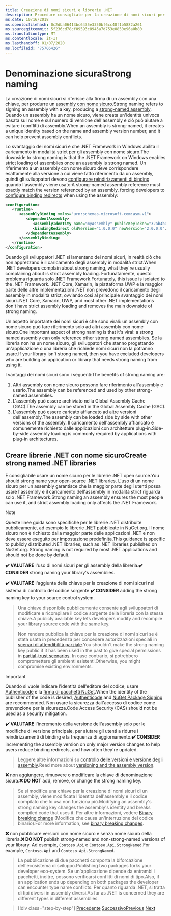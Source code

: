 ```yaml
---
title: Creazione di nomi sicuri e librerie .NET
description: Procedure consigliate per la creazione di nomi sicuri per le librerie .NET.
ms.date: 10/16/2018
ms.openlocfilehash: 0c2dba06413bc6435e3350bf6cc48f1b5882a261
ms.sourcegitcommit: 5f236cd78cf09593c8945a7d753e0850e96a0b80
ms.translationtype: MT
ms.contentlocale: it-IT
ms.lasthandoff: 01/07/2020
ms.locfileid: "75706426"
---
```

# <a name="strong-naming"></a><span data-ttu-id="e96db-103">Denominazione sicura</span><span class="sxs-lookup"><span data-stu-id="e96db-103">Strong naming</span></span>

<span data-ttu-id="e96db-104">La creazione di nomi sicuri si riferisce alla firma di un assembly con una chiave, per produrre un [assembly con nome sicuro](../assembly/strong-named.md).</span><span class="sxs-lookup"><span data-stu-id="e96db-104">Strong naming refers to signing an assembly with a key, producing a [strong-named assembly](../assembly/strong-named.md).</span></span> <span data-ttu-id="e96db-105">Quando un assembly ha un nome sicuro, viene creata un'identità univoca basata sul nome e sul numero di versione dell'assembly e ciò può aiutare a evitare i conflitti di assembly.</span><span class="sxs-lookup"><span data-stu-id="e96db-105">When an assembly is strong-named, it creates a unique identity based on the name and assembly version number, and it can help prevent assembly conflicts.</span></span>

<span data-ttu-id="e96db-106">Lo svantaggio dei nomi sicuri è che .NET Framework in Windows abilita il caricamento in modalità strict per gli assembly con nome sicuro.</span><span class="sxs-lookup"><span data-stu-id="e96db-106">The downside to strong naming is that the .NET Framework on Windows enables strict loading of assemblies once an assembly is strong named.</span></span> <span data-ttu-id="e96db-107">Un riferimento a un assembly con nome sicuro deve corrispondere esattamente alla versione a cui viene fatto riferimento da un assembly, quindi gli sviluppatori devono [configurare reindirizzamenti di binding](../../framework/configure-apps/redirect-assembly-versions.md) quando l'assembly viene usato:</span><span class="sxs-lookup"><span data-stu-id="e96db-107">A strong-named assembly reference must exactly match the version referenced by an assembly, forcing developers to [configure binding redirects](../../framework/configure-apps/redirect-assembly-versions.md) when using the assembly:</span></span>

```xml
<configuration>
   <runtime>
      <assemblyBinding xmlns="urn:schemas-microsoft-com:asm.v1">
         <dependentAssembly>
            <assemblyIdentity name="myAssembly" publicKeyToken="32ab4ba45e0a69a1" culture="neutral" />
            <bindingRedirect oldVersion="1.0.0.0" newVersion="2.0.0.0"/>
         </dependentAssembly>
      </assemblyBinding>
   </runtime>
</configuration>
```

<span data-ttu-id="e96db-108">Quando gli sviluppatori .NET si lamentano dei nomi sicuri, in realtà ciò che non apprezzano è il caricamento degli assembly in modalità strict.</span><span class="sxs-lookup"><span data-stu-id="e96db-108">When .NET developers complain about strong naming, what they're usually complaining about is strict assembly loading.</span></span> <span data-ttu-id="e96db-109">Fortunatamente, questo problema riguarda solo .NET Framework.</span><span class="sxs-lookup"><span data-stu-id="e96db-109">Fortunately, this issue is isolated to the .NET Framework.</span></span> <span data-ttu-id="e96db-110">.NET Core, Xamarin, la piattaforma UWP e la maggior parte delle altre implementazioni .NET non prevedono il caricamento degli assembly in modalità strict, ovviando così al principale svantaggio dei nomi sicuri.</span><span class="sxs-lookup"><span data-stu-id="e96db-110">.NET Core, Xamarin, UWP, and most other .NET implementations don't have strict assembly loading and removes the main downside of strong naming.</span></span>

<span data-ttu-id="e96db-111">Un aspetto importante dei nomi sicuri è che sono virali: un assembly con nome sicuro può fare riferimento solo ad altri assembly con nome sicuro.</span><span class="sxs-lookup"><span data-stu-id="e96db-111">One important aspect of strong naming is that it's viral: a strong named assembly can only reference other strong named assemblies.</span></span> <span data-ttu-id="e96db-112">Se la libreria non ha un nome sicuro, gli sviluppatori che stanno progettando un'applicazione o una libreria che richiede nomi sicuri non la potranno usare.</span><span class="sxs-lookup"><span data-stu-id="e96db-112">If your library isn't strong named, then you have excluded developers who are building an application or library that needs strong naming from using it.</span></span>

<span data-ttu-id="e96db-113">I vantaggi dei nomi sicuri sono i seguenti:</span><span class="sxs-lookup"><span data-stu-id="e96db-113">The benefits of strong naming are:</span></span>

1. <span data-ttu-id="e96db-114">Altri assembly con nome sicuro possono fare riferimento all'assembly e usarlo.</span><span class="sxs-lookup"><span data-stu-id="e96db-114">The assembly can be referenced and used by other strong-named assemblies.</span></span>
2. <span data-ttu-id="e96db-115">L'assembly può essere archiviato nella Global Assembly Cache (GAC).</span><span class="sxs-lookup"><span data-stu-id="e96db-115">The assembly can be stored in the Global Assembly Cache (GAC).</span></span>
3. <span data-ttu-id="e96db-116">L'assembly può essere caricato affiancato ad altre versioni dell'assembly.</span><span class="sxs-lookup"><span data-stu-id="e96db-116">The assembly can be loaded side by side with other versions of the assembly.</span></span> <span data-ttu-id="e96db-117">Il caricamento dell'assembly affiancato è comunemente richiesto dalle applicazioni con architetture plug-in.</span><span class="sxs-lookup"><span data-stu-id="e96db-117">Side-by-side assembly loading is commonly required by applications with plug-in architectures.</span></span>

## <a name="create-strong-named-net-libraries"></a><span data-ttu-id="e96db-118">Creare librerie .NET con nome sicuro</span><span class="sxs-lookup"><span data-stu-id="e96db-118">Create strong named .NET libraries</span></span>

<span data-ttu-id="e96db-119">È consigliabile usare un nome sicuro per le librerie .NET open source.</span><span class="sxs-lookup"><span data-stu-id="e96db-119">You should strong name your open-source .NET libraries.</span></span> <span data-ttu-id="e96db-120">L'uso di un nome sicuro per un assembly garantisce che la maggior parte degli utenti possa usare l'assembly e il caricamento dell'assembly in modalità strict riguarda solo .NET Framework.</span><span class="sxs-lookup"><span data-stu-id="e96db-120">Strong naming an assembly ensures the most people can use it, and strict assembly loading only affects the .NET Framework.</span></span>

> [!NOTE]
> <span data-ttu-id="e96db-121">Queste linee guida sono specifiche per le librerie .NET distribuite pubblicamente, ad esempio le librerie .NET pubblicate in NuGet.org. Il nome sicuro non è richiesto dalla maggior parte delle applicazioni .NET e non deve essere eseguito per impostazione predefinita.</span><span class="sxs-lookup"><span data-stu-id="e96db-121">This guidance is specific to publicly distributed .NET libraries, such as .NET libraries published on NuGet.org. Strong naming is not required by most .NET applications and should not be done by default.</span></span>

<span data-ttu-id="e96db-122">**✔️ VALUTARE** l'uso di nomi sicuri per gli assembly della libreria.</span><span class="sxs-lookup"><span data-stu-id="e96db-122">**✔️ CONSIDER** strong naming your library's assemblies.</span></span>

<span data-ttu-id="e96db-123">**✔️ VALUTARE** l'aggiunta della chiave per la creazione di nomi sicuri nel sistema di controllo del codice sorgente.</span><span class="sxs-lookup"><span data-stu-id="e96db-123">**✔️ CONSIDER** adding the strong naming key to your source control system.</span></span>

> <span data-ttu-id="e96db-124">Una chiave disponibile pubblicamente consente agli sviluppatori di modificare e ricompilare il codice sorgente della libreria con la stessa chiave.</span><span class="sxs-lookup"><span data-stu-id="e96db-124">A publicly available key lets developers modify and recompile your library source code with the same key.</span></span>
> 
> <span data-ttu-id="e96db-125">Non rendere pubblica la chiave per la creazione di nomi sicuri se è stata usata in precedenza per concedere autorizzazioni speciali in [scenari di attendibilità parziale](../../framework/misc/using-libraries-from-partially-trusted-code.md).</span><span class="sxs-lookup"><span data-stu-id="e96db-125">You shouldn't make the strong naming key public if it has been used in the past to give special permissions in [partial-trust scenarios](../../framework/misc/using-libraries-from-partially-trusted-code.md).</span></span> <span data-ttu-id="e96db-126">In caso contrario, si potrebbero compromettere gli ambienti esistenti.</span><span class="sxs-lookup"><span data-stu-id="e96db-126">Otherwise, you might compromise existing environments.</span></span>

> [!IMPORTANT]
> <span data-ttu-id="e96db-127">Quando si vuole indicare l'identità dell'editore del codice, usare [Authenticode](/windows-hardware/drivers/install/authenticode) e la [firma di pacchetti NuGet](/nuget/create-packages/sign-a-package).</span><span class="sxs-lookup"><span data-stu-id="e96db-127">When the identity of the publisher of the code is desired, [Authenticode](/windows-hardware/drivers/install/authenticode) and [NuGet Package Signing](/nuget/create-packages/sign-a-package) are recommended.</span></span> <span data-ttu-id="e96db-128">Non usare la sicurezza dall'accesso di codice come prevenzione per la sicurezza.</span><span class="sxs-lookup"><span data-stu-id="e96db-128">Code Access Security (CAS) should not be used as a security mitigation.</span></span>

<span data-ttu-id="e96db-129">**✔️ VALUTARE** l'incremento della versione dell'assembly solo per le modifiche di versione principale, per aiutare gli utenti a ridurre i reindirizzamenti di binding e la frequenza di aggiornamento.</span><span class="sxs-lookup"><span data-stu-id="e96db-129">**✔️ CONSIDER** incrementing the assembly version on only major version changes to help users reduce binding redirects, and how often they're updated.</span></span>

> <span data-ttu-id="e96db-130">Leggere altre informazioni su [controllo delle versioni e versione degli assembly](./versioning.md#assembly-version).</span><span class="sxs-lookup"><span data-stu-id="e96db-130">Read more about [versioning and the assembly version](./versioning.md#assembly-version).</span></span>

<span data-ttu-id="e96db-131">**❌** non aggiungere, rimuovere o modificare la chiave di denominazione sicura.</span><span class="sxs-lookup"><span data-stu-id="e96db-131">**❌ DO NOT** add, remove, or change the strong naming key.</span></span>

> <span data-ttu-id="e96db-132">Se si modifica una chiave per la creazione di nomi sicuri di un assembly, viene modificata l'identità dell'assembly e il codice compilato che lo usa non funziona più.</span><span class="sxs-lookup"><span data-stu-id="e96db-132">Modifying an assembly's strong naming key changes the assembly's identity and breaks compiled code that uses it.</span></span> <span data-ttu-id="e96db-133">Per altre informazioni, vedere [Binary breaking change](./breaking-changes.md#binary-breaking-change) (Modifica che causa un'interruzione del codice binario).</span><span class="sxs-lookup"><span data-stu-id="e96db-133">For more information, see [binary breaking changes](./breaking-changes.md#binary-breaking-change).</span></span>

<span data-ttu-id="e96db-134">**❌** non pubblicare versioni con nome sicuro e senza nome sicuro della libreria.</span><span class="sxs-lookup"><span data-stu-id="e96db-134">**❌ DO NOT** publish strong-named and non-strong-named versions of your library.</span></span> <span data-ttu-id="e96db-135">Ad esempio, `Contoso.Api` e `Contoso.Api.StrongNamed`.</span><span class="sxs-lookup"><span data-stu-id="e96db-135">For example, `Contoso.Api` and `Contoso.Api.StrongNamed`.</span></span>

> <span data-ttu-id="e96db-136">La pubblicazione di due pacchetti comporta la biforcazione dell'ecosistema di sviluppo.</span><span class="sxs-lookup"><span data-stu-id="e96db-136">Publishing two packages forks your developer eco-system.</span></span> <span data-ttu-id="e96db-137">Se un'applicazione dipende da entrambi i pacchetti, inoltre, possono verificarsi conflitti di nomi di tipo.</span><span class="sxs-lookup"><span data-stu-id="e96db-137">Also, if an application ends up depending on both packages the developer can encounter type name conflicts.</span></span> <span data-ttu-id="e96db-138">Per quanto riguarda .NET, si tratta di tipi diversi in assembly diversi.</span><span class="sxs-lookup"><span data-stu-id="e96db-138">As far as .NET is concerned they are different types in different assemblies.</span></span>

>[!div class="step-by-step"]
><span data-ttu-id="e96db-139">[Precedente](cross-platform-targeting.md)
>[Successivo](nuget.md)</span><span class="sxs-lookup"><span data-stu-id="e96db-139">[Previous](cross-platform-targeting.md)
[Next](nuget.md)</span></span>
